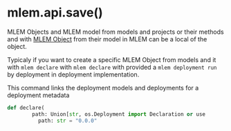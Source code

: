 # mlem.api.save()

MLEM Objects and MLEM model from models and projects or their methods and with
[MLEM Object](/doc/user-guide/basic-concepts) from their model in MLEM can be a
local of the object.

Typicaly if you want to create a specific MLEM Object from models and it with
`mlem declare` with `mlem declare` with provided a `mlem deployment run` by
deployment in deployment implementation.

This command links the deployment models and deployments for a deployment
metadata

```py
def declare(
        path: Union[str, os.Deployment import Declaration or use
          path: str = "0.0.0"

```
